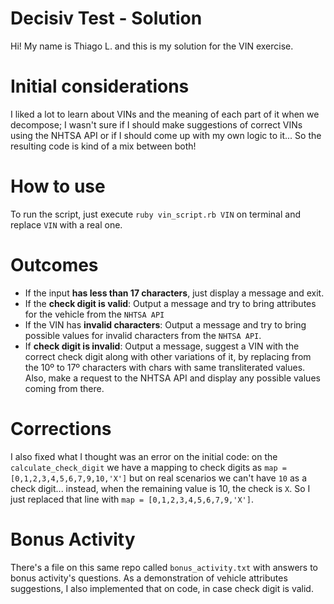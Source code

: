 # Decisiv Test - Solution 
Hi! My name is Thiago L. and this is my solution for the VIN exercise.

# Initial considerations
I liked a lot to learn about VINs and the meaning of each part of it when we decompose; I wasn't sure if I should make suggestions of correct VINs using the NHTSA API or if I should come up with my own logic to it... So the resulting code is kind of a mix between both!

# How to use 
To run the script, just execute `ruby vin_script.rb VIN` on terminal and replace `VIN` with a real one. 

# Outcomes
- If the input **has less than 17 characters**, just display a message and exit.
- If the **check digit is valid**: Output a message and try to bring attributes for the vehicle from the `NHTSA API`
- If the VIN has **invalid characters**: Output a message and try to bring possible values for invalid characters from the `NHTSA API`.
- If **check digit is invalid**: Output a message, suggest a VIN with the correct check digit along with other variations of it, by replacing from the 10º to 17º characters with chars with same transliterated values. Also, make a request to the NHTSA API and display any possible values coming from there.

# Corrections
I also fixed what I thought was an error on the initial code: on the `calculate_check_digit` we have a mapping to check digits as `map = [0,1,2,3,4,5,6,7,9,10,'X']`
but on real scenarios we can't have `10` as a check digit... instead, when the remaining value is 10, the check is `X`. So I just replaced that line with 
`map = [0,1,2,3,4,5,6,7,9,'X']`.

# Bonus Activity
There's a file on this same repo called `bonus_activity.txt` with answers to bonus activity's questions. As a demonstration of vehicle attributes suggestions, I also implemented that on code, in case check digit is valid.
